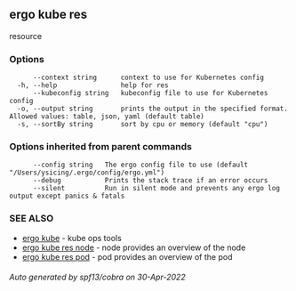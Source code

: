 ## ergo kube res

resource

### Options

```
      --context string      context to use for Kubernetes config
  -h, --help                help for res
      --kubeconfig string   kubeconfig file to use for Kubernetes config
  -o, --output string       prints the output in the specified format. Allowed values: table, json, yaml (default table)
  -s, --sortBy string       sort by cpu or memory (default "cpu")
```

### Options inherited from parent commands

```
      --config string   The ergo config file to use (default "/Users/ysicing/.ergo/config/ergo.yml")
      --debug           Prints the stack trace if an error occurs
      --silent          Run in silent mode and prevents any ergo log output except panics & fatals
```

### SEE ALSO

* [ergo kube](ergo_kube.md)	 - kube ops tools
* [ergo kube res node](ergo_kube_res_node.md)	 - node provides an overview of the node
* [ergo kube res pod](ergo_kube_res_pod.md)	 - pod provides an overview of the pod

###### Auto generated by spf13/cobra on 30-Apr-2022
